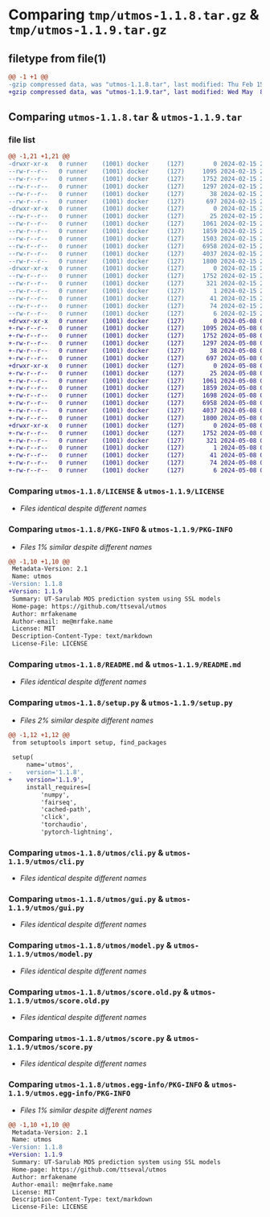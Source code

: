 # Comparing `tmp/utmos-1.1.8.tar.gz` & `tmp/utmos-1.1.9.tar.gz`

## filetype from file(1)

```diff
@@ -1 +1 @@
-gzip compressed data, was "utmos-1.1.8.tar", last modified: Thu Feb 15 22:58:37 2024, max compression
+gzip compressed data, was "utmos-1.1.9.tar", last modified: Wed May  8 00:35:37 2024, max compression
```

## Comparing `utmos-1.1.8.tar` & `utmos-1.1.9.tar`

### file list

```diff
@@ -1,21 +1,21 @@
-drwxr-xr-x   0 runner    (1001) docker     (127)        0 2024-02-15 22:58:37.111362 utmos-1.1.8/
--rw-r--r--   0 runner    (1001) docker     (127)     1095 2024-02-15 22:58:29.000000 utmos-1.1.8/LICENSE
--rw-r--r--   0 runner    (1001) docker     (127)     1752 2024-02-15 22:58:37.111362 utmos-1.1.8/PKG-INFO
--rw-r--r--   0 runner    (1001) docker     (127)     1297 2024-02-15 22:58:29.000000 utmos-1.1.8/README.md
--rw-r--r--   0 runner    (1001) docker     (127)       38 2024-02-15 22:58:37.111362 utmos-1.1.8/setup.cfg
--rw-r--r--   0 runner    (1001) docker     (127)      697 2024-02-15 22:58:29.000000 utmos-1.1.8/setup.py
-drwxr-xr-x   0 runner    (1001) docker     (127)        0 2024-02-15 22:58:37.107362 utmos-1.1.8/utmos/
--rw-r--r--   0 runner    (1001) docker     (127)       25 2024-02-15 22:58:29.000000 utmos-1.1.8/utmos/__init__.py
--rw-r--r--   0 runner    (1001) docker     (127)     1061 2024-02-15 22:58:29.000000 utmos-1.1.8/utmos/cli.py
--rw-r--r--   0 runner    (1001) docker     (127)     1859 2024-02-15 22:58:29.000000 utmos-1.1.8/utmos/gui.py
--rw-r--r--   0 runner    (1001) docker     (127)     1503 2024-02-15 22:58:29.000000 utmos-1.1.8/utmos/lightning_module.py
--rw-r--r--   0 runner    (1001) docker     (127)     6958 2024-02-15 22:58:29.000000 utmos-1.1.8/utmos/model.py
--rw-r--r--   0 runner    (1001) docker     (127)     4037 2024-02-15 22:58:29.000000 utmos-1.1.8/utmos/score.old.py
--rw-r--r--   0 runner    (1001) docker     (127)     1800 2024-02-15 22:58:29.000000 utmos-1.1.8/utmos/score.py
-drwxr-xr-x   0 runner    (1001) docker     (127)        0 2024-02-15 22:58:37.111362 utmos-1.1.8/utmos.egg-info/
--rw-r--r--   0 runner    (1001) docker     (127)     1752 2024-02-15 22:58:37.000000 utmos-1.1.8/utmos.egg-info/PKG-INFO
--rw-r--r--   0 runner    (1001) docker     (127)      321 2024-02-15 22:58:37.000000 utmos-1.1.8/utmos.egg-info/SOURCES.txt
--rw-r--r--   0 runner    (1001) docker     (127)        1 2024-02-15 22:58:37.000000 utmos-1.1.8/utmos.egg-info/dependency_links.txt
--rw-r--r--   0 runner    (1001) docker     (127)       41 2024-02-15 22:58:37.000000 utmos-1.1.8/utmos.egg-info/entry_points.txt
--rw-r--r--   0 runner    (1001) docker     (127)       74 2024-02-15 22:58:37.000000 utmos-1.1.8/utmos.egg-info/requires.txt
--rw-r--r--   0 runner    (1001) docker     (127)        6 2024-02-15 22:58:37.000000 utmos-1.1.8/utmos.egg-info/top_level.txt
+drwxr-xr-x   0 runner    (1001) docker     (127)        0 2024-05-08 00:35:37.492025 utmos-1.1.9/
+-rw-r--r--   0 runner    (1001) docker     (127)     1095 2024-05-08 00:35:33.000000 utmos-1.1.9/LICENSE
+-rw-r--r--   0 runner    (1001) docker     (127)     1752 2024-05-08 00:35:37.492025 utmos-1.1.9/PKG-INFO
+-rw-r--r--   0 runner    (1001) docker     (127)     1297 2024-05-08 00:35:33.000000 utmos-1.1.9/README.md
+-rw-r--r--   0 runner    (1001) docker     (127)       38 2024-05-08 00:35:37.492025 utmos-1.1.9/setup.cfg
+-rw-r--r--   0 runner    (1001) docker     (127)      697 2024-05-08 00:35:33.000000 utmos-1.1.9/setup.py
+drwxr-xr-x   0 runner    (1001) docker     (127)        0 2024-05-08 00:35:37.492025 utmos-1.1.9/utmos/
+-rw-r--r--   0 runner    (1001) docker     (127)       25 2024-05-08 00:35:33.000000 utmos-1.1.9/utmos/__init__.py
+-rw-r--r--   0 runner    (1001) docker     (127)     1061 2024-05-08 00:35:33.000000 utmos-1.1.9/utmos/cli.py
+-rw-r--r--   0 runner    (1001) docker     (127)     1859 2024-05-08 00:35:33.000000 utmos-1.1.9/utmos/gui.py
+-rw-r--r--   0 runner    (1001) docker     (127)     1698 2024-05-08 00:35:33.000000 utmos-1.1.9/utmos/lightning_module.py
+-rw-r--r--   0 runner    (1001) docker     (127)     6958 2024-05-08 00:35:33.000000 utmos-1.1.9/utmos/model.py
+-rw-r--r--   0 runner    (1001) docker     (127)     4037 2024-05-08 00:35:33.000000 utmos-1.1.9/utmos/score.old.py
+-rw-r--r--   0 runner    (1001) docker     (127)     1800 2024-05-08 00:35:33.000000 utmos-1.1.9/utmos/score.py
+drwxr-xr-x   0 runner    (1001) docker     (127)        0 2024-05-08 00:35:37.492025 utmos-1.1.9/utmos.egg-info/
+-rw-r--r--   0 runner    (1001) docker     (127)     1752 2024-05-08 00:35:37.000000 utmos-1.1.9/utmos.egg-info/PKG-INFO
+-rw-r--r--   0 runner    (1001) docker     (127)      321 2024-05-08 00:35:37.000000 utmos-1.1.9/utmos.egg-info/SOURCES.txt
+-rw-r--r--   0 runner    (1001) docker     (127)        1 2024-05-08 00:35:37.000000 utmos-1.1.9/utmos.egg-info/dependency_links.txt
+-rw-r--r--   0 runner    (1001) docker     (127)       41 2024-05-08 00:35:37.000000 utmos-1.1.9/utmos.egg-info/entry_points.txt
+-rw-r--r--   0 runner    (1001) docker     (127)       74 2024-05-08 00:35:37.000000 utmos-1.1.9/utmos.egg-info/requires.txt
+-rw-r--r--   0 runner    (1001) docker     (127)        6 2024-05-08 00:35:37.000000 utmos-1.1.9/utmos.egg-info/top_level.txt
```

### Comparing `utmos-1.1.8/LICENSE` & `utmos-1.1.9/LICENSE`

 * *Files identical despite different names*

### Comparing `utmos-1.1.8/PKG-INFO` & `utmos-1.1.9/PKG-INFO`

 * *Files 1% similar despite different names*

```diff
@@ -1,10 +1,10 @@
 Metadata-Version: 2.1
 Name: utmos
-Version: 1.1.8
+Version: 1.1.9
 Summary: UT-Sarulab MOS prediction system using SSL models
 Home-page: https://github.com/ttseval/utmos
 Author: mrfakename
 Author-email: me@mrfake.name
 License: MIT
 Description-Content-Type: text/markdown
 License-File: LICENSE
```

### Comparing `utmos-1.1.8/README.md` & `utmos-1.1.9/README.md`

 * *Files identical despite different names*

### Comparing `utmos-1.1.8/setup.py` & `utmos-1.1.9/setup.py`

 * *Files 2% similar despite different names*

```diff
@@ -1,12 +1,12 @@
 from setuptools import setup, find_packages
 
 setup(
     name='utmos',
-    version='1.1.8',
+    version='1.1.9',
     install_requires=[
         'numpy',
         'fairseq',
         'cached-path',
         'click',
         'torchaudio',
         'pytorch-lightning',
```

### Comparing `utmos-1.1.8/utmos/cli.py` & `utmos-1.1.9/utmos/cli.py`

 * *Files identical despite different names*

### Comparing `utmos-1.1.8/utmos/gui.py` & `utmos-1.1.9/utmos/gui.py`

 * *Files identical despite different names*

### Comparing `utmos-1.1.8/utmos/model.py` & `utmos-1.1.9/utmos/model.py`

 * *Files identical despite different names*

### Comparing `utmos-1.1.8/utmos/score.old.py` & `utmos-1.1.9/utmos/score.old.py`

 * *Files identical despite different names*

### Comparing `utmos-1.1.8/utmos/score.py` & `utmos-1.1.9/utmos/score.py`

 * *Files identical despite different names*

### Comparing `utmos-1.1.8/utmos.egg-info/PKG-INFO` & `utmos-1.1.9/utmos.egg-info/PKG-INFO`

 * *Files 1% similar despite different names*

```diff
@@ -1,10 +1,10 @@
 Metadata-Version: 2.1
 Name: utmos
-Version: 1.1.8
+Version: 1.1.9
 Summary: UT-Sarulab MOS prediction system using SSL models
 Home-page: https://github.com/ttseval/utmos
 Author: mrfakename
 Author-email: me@mrfake.name
 License: MIT
 Description-Content-Type: text/markdown
 License-File: LICENSE
```

